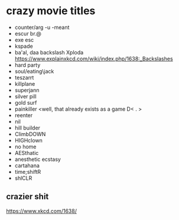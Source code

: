 # crazy movie titles
- counter/arg -u -meant
- escur br.@
- exe esc
- kspade
- ba'al, daa backslash Xploda <https://www.explainxkcd.com/wiki/index.php/1638:_Backslashes>
- hard party
- soul/eating\jack
- teszarrt
- killplane
- superjann
- silver pill
- gold surf
- painkiller <well, that already exists as a game D< . >
- reenter
- nil
- hill builder
- ClimbDOWN
- HIGHclown
- no home
- AESthatic
- anesthetic ecstasy
- cartahana
- time;shiftR
- shlCLR

## crazier shit
https://www.xkcd.com/1638/
